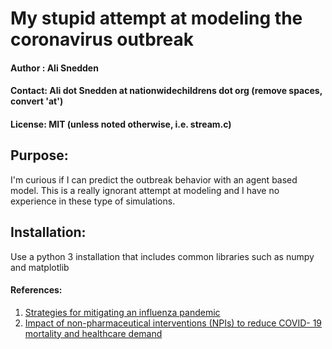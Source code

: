 # My stupid attempt at modeling the coronavirus outbreak
#### Author : Ali Snedden
#### Contact: Ali dot Snedden at nationwidechildrens dot org (remove spaces, convert 'at')
#### License: MIT (unless noted otherwise, i.e. stream.c)
## Purpose:
I'm curious if I can predict the outbreak behavior with an agent based model. This is a really ignorant attempt at modeling and I have no experience in these type of simulations.

## Installation:
Use a python 3 installation that includes common libraries such as numpy and matplotlib


#### References:
1. [Strategies for mitigating an influenza pandemic](https://www.nature.com/articles/nature04795#Sec2)
2. [Impact of non-pharmaceutical interventions (NPIs) to reduce COVID- 19 mortality and healthcare demand](https://spiral.imperial.ac.uk:8443/handle/10044/1/77482)
